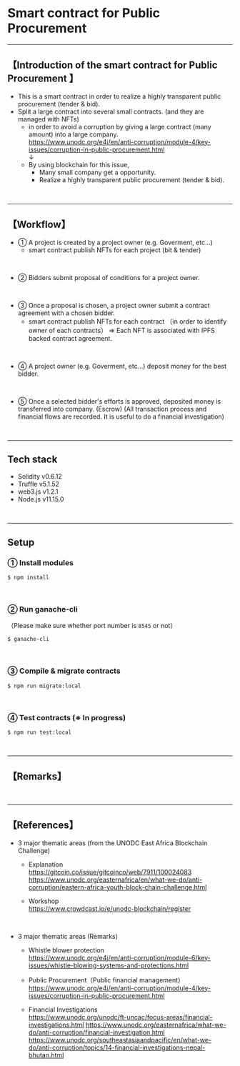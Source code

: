 # Smart contract for Public Procurement 

***
## 【Introduction of the smart contract for Public Procurement 】  
- This is a smart contract in order to realize a highly transparent public procurement (tender & bid).
- Split a large contract into several small contracts. (and they are managed with NFTs)
  - in order to avoid a corruption by giving a large contract (many amount) into a large company.  
    https://www.unodc.org/e4j/en/anti-corruption/module-4/key-issues/corruption-in-public-procurement.html  
    ↓  
  - By using blockchain for this issue,  
    - Many small company get a opportunity.
    - Realize a highly transparent public procurement (tender & bid).

&nbsp;

***

## 【Workflow】
- ① A project is created by a project owner (e.g. Goverment, etc...)
  - smart contract publish NFTs for each project (bit & tender)

<br>

- ② Bidders submit proposal of conditions for a project owner.

<br>

- ③ Once a proposal is chosen, a project owner submit a contract agreement with a chosen bidder.
  - smart contract publish NFTs for each contract （in order to identify owner of each contracts）
    => Each NFT is associated with IPFS backed contract agreement.

<br>

- ④ A project owner (e.g. Goverment, etc...) deposit money for the best bidder.

<br>

- ⑤ Once a selected bidder's efforts is approved, deposited money is transferred into company. (Escrow)
  (All transaction process and financial flows are recorded. It is useful to do a financial investigation)

&nbsp;

***

## Tech stack
- Solidity v0.6.12
- Truffle v5.1.52
- web3.js v1.2.1
- Node.js v11.15.0

&nbsp;

***

## Setup  
### ① Install modules  
```
$ npm install
```

<br>

### ② Run ganache-cli  
（Please make sure whether port number is `8545` or not）  
```
$ ganache-cli
```

<br>

### ③ Compile & migrate contracts  
```
$ npm run migrate:local
```

<br>

### ④ Test contracts (※ In progress)
```
$ npm run test:local
```

&nbsp;

***

## 【Remarks】


&nbsp;

***

## 【References】  
- 3 major thematic areas (from the UNODC East Africa Blockchain Challenge)
  - Explanation  
    https://gitcoin.co/issue/gitcoinco/web/7911/100024083   
    https://www.unodc.org/easternafrica/en/what-we-do/anti-corruption/eastern-africa-youth-block-chain-challenge.html  
  
  - Workshop  
    https://www.crowdcast.io/e/unodc-blockchain/register

<br>


- 3 major thematic areas (Remarks)
  - Whistle blower protection   
    https://www.unodc.org/e4j/en/anti-corruption/module-6/key-issues/whistle-blowing-systems-and-protections.html
  
  - Public Procurement（Public financial management）  
    https://www.unodc.org/e4j/en/anti-corruption/module-4/key-issues/corruption-in-public-procurement.html

  - Financial Investigations  
    https://www.unodc.org/unodc/ft-uncac/focus-areas/financial-investigations.html
    https://www.unodc.org/easternafrica/what-we-do/anti-corruption/financial-investigation.html
    https://www.unodc.org/southeastasiaandpacific/en/what-we-do/anti-corruption/topics/14-financial-investigations-nepal-bhutan.html



